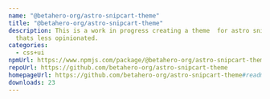 ```yaml
---
name: "@betahero-org/astro-snipcart-theme"
title: "@betahero-org/astro-snipcart-theme"
description: This is a work in progress creating a theme  for astro snipcart
  thats less opinionated.
categories:
  - css+ui
npmUrl: https://www.npmjs.com/package/@betahero-org/astro-snipcart-theme
repoUrl: https://github.com/betahero-org/astro-snipcart-theme
homepageUrl: https://github.com/betahero-org/astro-snipcart-theme#readme
downloads: 23
---
```

